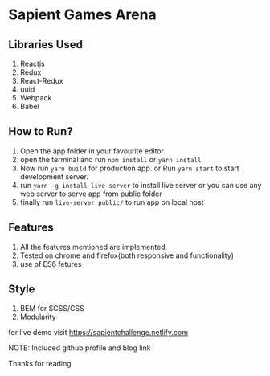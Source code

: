 # Sapient Games Arena

## Libraries Used
1. Reactjs
2. Redux
3. React-Redux
4. uuid
5. Webpack
6. Babel

## How to Run?
1. Open the app folder in your favourite editor
2. open the terminal and run `npm install` or `yarn install`
3. Now run `yarn build` for production app.
or
Run `yarn start` to start development server.
4. run `yarn -g install live-server` to install live server or you can use any web server to serve app from public folder
5. finally run `live-server public/` to run app on local host

## Features
1. All the features mentioned are implemented.
2. Tested on chrome and firefox(both responsive and functionality)
3. use of ES6 fetures

## Style
1. BEM for SCSS/CSS
2. Modularity

for live demo visit https://sapientchallenge.netlify.com

NOTE: Included github profile and blog link

Thanks for reading

